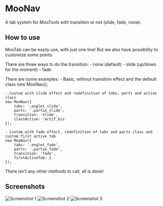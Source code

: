 MooNav
===========

A tab system for MooTools with transition or not (slide, fade, none).

How to use
----------

MooTab can be easily use, with just one line! But we also have possibility to customize some points.

There are three ways to do the transition:
    - none (default)
    - slide (up/down for the moment)
    - fade

There are some examples:
    - Basic, without transition effect and the default class
    new MooNav();

    - Custom with slide effect and redefinition of tabs, parts and active class
    new MooNav({
        tabs: '.onglet_slide',
        parts: '.partie_slide',
        transition: 'slide',
        classActive: 'actif_bis'
    });

    - Custom with fade effect, redefinition of tabs and parts class and custom first active tab
    new MooNav({
        tabs: '.onglet_fade',
        parts: '.partie_fade',
        transition: 'fade',
        firstActiveTab: 2
    });

There isn't any other methods to call, all is done!

Screenshots
-----------

![Screenshot 1](http://www.djlechuck.fr/MooNav/Screens/screen1.png)
![Screenshot 2](http://www.djlechuck.fr/MooNav/Screens/screen2.png)
![Screenshot 3](http://www.djlechuck.fr/MooNav/Screens/screen3.png)
